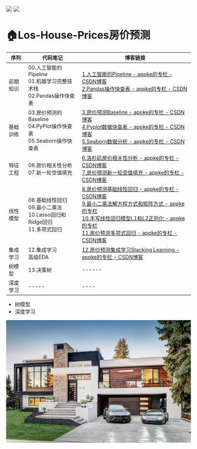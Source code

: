 <a href="https://blog.csdn.net/oppo603"><img src="https://img.shields.io/badge/CSDN-@appke__-666.svg?style=flat&colorA=red"></a>&nbsp;<a href="https://www.jianshu.com/u/4dc749fdfbb7"><img src="https://img.shields.io/badge/%E7%AE%80%E4%B9%A6-@geekAppke-b561fe.svg?style=flat&colorA=ed6f59"></a>


# 🏠Los-House-Prices房价预测

序列|代码笔记|博客链接
---|---|---
前期知识|00.人工智能的Pipeline<br>01.机器学习完整技术栈<br>02.Pandas操作快查表|[1.人工智能的Pipeline - appke的专栏 - CSDN博客](https://blog.csdn.net/oppo603/article/details/100133241)<br>[2.Pandas操作快查表 - appke的专栏 - CSDN博客](https://blog.csdn.net/oppo603/article/details/100133269)
基础训练|03.房价预测的Baseline<br>04.PyPlot操作快查表<br>05.Seaborn操作快查表|[3.房价预测Baseline - appke的专栏 - CSDN博客](https://blog.csdn.net/oppo603/article/details/100133613)<br>[4.Pyplot数据快查表 - appke的专栏 - CSDN博客](https://blog.csdn.net/oppo603/article/details/100154633)<br>[5.Seaborn数据分析 - appke的专栏 - CSDN博客](https://blog.csdn.net/oppo603/article/details/100555390)
特征工程|06.房价相关性分析<br>07.新一轮空值填充|[6.洛杉矶房价相关性分析 - appke的专栏 - CSDN博客](https://blog.csdn.net/oppo603/article/details/100555905)<br>[7.房价预测新一轮空值填充 - appke的专栏 - CSDN博客](https://blog.csdn.net/oppo603/article/details/100561324)
线性模型|08.基础线性回归<br>09.最小二乘法<br>10.Lasso回归和Ridge回归<br>11.多项式回归|[8.房价预测基础线性回归 - appke的专栏 - CSDN博客](https://blog.csdn.net/oppo603/article/details/100799355)<br>[9.最小二乘法解方程方式和矩阵方式 - appke的专栏](https://blog.csdn.net/oppo603/article/details/101782790)<br>[10.手写线性回归模型L1和L2正则化 - appke的专栏](https://blog.csdn.net/oppo603/article/details/102385066)<br>[11.房价预测多项式回归 - appke的专栏 - CSDN博客](https://blog.csdn.net/oppo603/article/details/102385356)
集成学习| 12.集成学习<br/>高级EDA                                      |[12.房价预测集成学习Stacking Learning - appke的专栏 - CSDN博客](https://blog.csdn.net/oppo603/article/details/102555068)
树模型| 13.决策树                                                    |------
深度学习|-----|----



- 树模型
- 深度学习






![](images/los-house.jpg)
